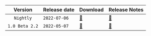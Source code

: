 ﻿| Version | Release date | Download | Release Notes |
| :---: | :--- | --- | --- |
| `Nightly` | `2022-07-06` | [💾](https://github.com/rstolpe/Franky/archive/refs/heads/main.zip) | [📝](https://stolpe.io/franky-nightly-release-notes/) |
| `1.0 Beta 2.2` | `2022-05-07` | [💾](https://github.com/rstolpe/Franky/archive/refs/tags/v1.0-Beta2.2.zip) | [📝](https://github.com/rstolpe/Franky/releases/tag/v1.0-Beta2.2) | 